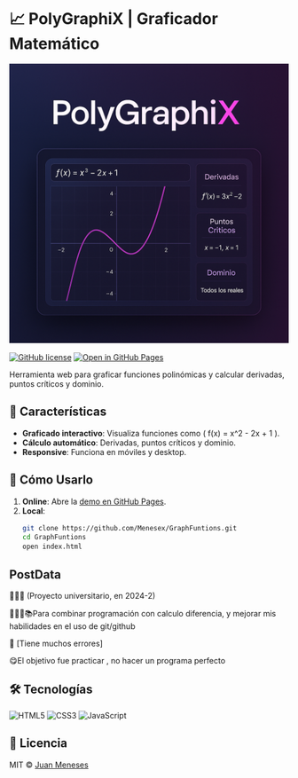 # 📈 PolyGraphiX | Graficador Matemático  
<div align="center">
  <img src="preview_resized.png" width="600" alt="GraphFuntions Preview">
</div>

[![GitHub license](https://img.shields.io/badge/license-MIT-blue)](LICENSE)
[![Open in GitHub Pages](https://img.shields.io/badge/live%20demo-GitHub%20Pages-brightgreen)](https://menesex.github.io/GraphFuntions/)

Herramienta web para graficar funciones polinómicas y calcular derivadas, puntos críticos y dominio.  

## 🚀 Características  
- **Graficado interactivo**: Visualiza funciones como \( f(x) = x^2 - 2x + 1 \).  
- **Cálculo automático**: Derivadas, puntos críticos y dominio.  
- **Responsive**: Funciona en móviles y desktop.  

## 🔧 Cómo Usarlo  
1. **Online**: Abre la [demo en GitHub Pages](https://menesex.github.io/PolyGraphiX/).
2. **Local**:  
   ```bash
   git clone https://github.com/Menesex/GraphFuntions.git
   cd GraphFuntions
   open index.html
   ```
## PostData
👨🏻‍🎓​ (Proyecto universitario, en 2024-2)

👨🏻‍💻📚Para combinar programación con calculo diferencia, y mejorar mis habilidades en el uso de git/github
 
🥶​ [Tiene muchos errores]

😋El objetivo fue practicar , no hacer un programa perfecto


## 🛠️ Tecnologías  
![HTML5](https://img.shields.io/badge/HTML5-E34F26?style=flat&logo=html5&logoColor=white)
![CSS3](https://img.shields.io/badge/CSS3-1572B6?style=flat&logo=css3&logoColor=white)
![JavaScript](https://img.shields.io/badge/JavaScript-F7DF1E?style=flat&logo=javascript&logoColor=black)

## 📄 Licencia  
MIT © [Juan Meneses](https://github.com/Menesex)  

